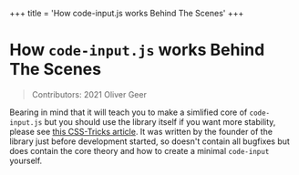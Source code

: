 +++
title = 'How code-input.js works Behind The Scenes'
+++

# How `code-input.js` works Behind The Scenes

> Contributors: 2021 Oliver Geer

Bearing in mind that it will teach you to make a simlified core of <code>code-input.js</code> but you should use the library itself if you want more stability, please see [this CSS-Tricks article](https://css-tricks.com/creating-an-editable-textarea-that-supports-syntax-highlighted-code). It was written by the founder of the library just before development started, so doesn't contain all bugfixes but does contain the core theory and how to create a minimal `code-input` yourself.

